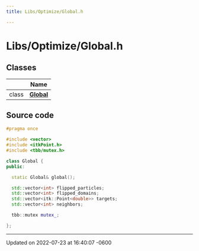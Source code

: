 ```yaml
---
title: Libs/Optimize/Global.h

---
```


# Libs/Optimize/Global.h



## Classes

|                | Name           |
| -------------- | -------------- |
| class | **[Global](../Classes/classGlobal.md)**  |




## Source code

```cpp
#pragma once

#include <vector>
#include <itkPoint.h>
#include <tbb/mutex.h>

class Global {
public:

  static Global& global();

  std::vector<int> flipped_particles;
  std::vector<int> flipped_domains;
  std::vector<itk::Point<double>> targets;
  std::vector<int> neighbors;

  tbb::mutex mutex_;

};
```


-------------------------------

Updated on 2022-07-23 at 16:40:07 -0600
